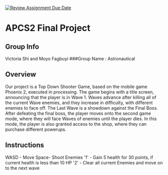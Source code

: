 [![Review Assignment Due Date](https://classroom.github.com/assets/deadline-readme-button-24ddc0f5d75046c5622901739e7c5dd533143b0c8e959d652212380cedb1ea36.svg)](https://classroom.github.com/a/syDSSnTt)
# APCS2 Final Project

## Group Info
Victoria Shi and Moyo Fagbuyi
###Group Name : Astronautical
## Overview
Our project is a Top Down Shooter Game, based on the mobile game Phoenix 2, executed in processing. The game begins with a title screen, announcing that the player is in Wave 1. Waves advance after killing all of the current Wave enemies, and they increase in difficulty, with different enemies to face off. The Last Wave is a showdown against the Final Boss. After defeating the final boss, the player moves onto the second game mode, where they will face Waves of enemies until the player dies. In this mode, the player is also granted access to the shop, where they can purchase different powerups.
## Instructions
WASD - Move
Space- Shoot Enemies
'1' - Gain 5 health for 30 points, if current health is less than 10 HP
'2' - Clear all current Enemies and move on to the next wave

